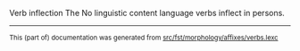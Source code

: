Verb inflection
The No linguistic content language verbs inflect in persons.

* * *

<small>This (part of) documentation was generated from [src/fst/morphology/affixes/verbs.lexc](https://github.com/giellalt/lang-zxx/blob/main/src/fst/morphology/affixes/verbs.lexc)</small>
